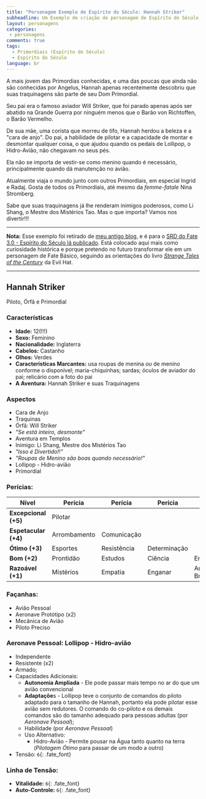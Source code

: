 ```yaml
---
title: "Personagem Exemplo de Espírito do Século: Hannah Striker"
subheadline: Um Exemplo de criação de personagem de Espírito do Século, usando meu cenário pessoal Primordiais
layout: personagens
categories:
 - personagens
comments: true
tags:
  - Primordiais (Espírito do Século)
  - Espírito do Século
language: br
---
```




A mais jovem das Primordias conhecidas, e uma das poucas que ainda não são conhecidas por Angelus, Hannah apenas recentemente descobriu que suas traquinagens são parte de seu Dom Primordial. 

Seu pai era o famoso aviador Will Striker, que foi parado apenas após ser abatido na Grande Guerra por ninguém menos que o Barão von Richtoffen, o Barão Vermelho. 

De sua mãe, uma corista que morreu de tifo, Hannah herdou a beleza e a "cara de anjo". Do pai, a habilidade de pilotar e a capacidade de montar e desmontar qualquer coisa, o que ajudou quando os pedais de Lollipop, o Hidro-Avião, não chegavam no seus pés. 

Ela não se importa de vestir-se como menino quando é necessário, principalmente quando dá manutenção no avião. 

Atualmente viaja o mundo junto com outros Primordiais, em especial Ingrid e Radaj. Gosta de todos os Primordiais, até mesmo da _femme-fatale_ Nina Stromberg. 

Sabe que suas traquinagens já lhe renderam inimigos poderosos, como Li Shang, o Mestre dos Mistérios Tao. Mas o que importa? Vamos nos divertir!!!

---

**Nota:** Esse exemplo foi retirado de [meu antigo blog](https://maisquatro.wordpress.com/2008/12/15/exemplo-completo-de-criacao-de-personagens-radaj-o-guerreiro-do-futuro/), e é para o [SRD do Fate 3.0 - Espírito do Século lá publicado](https://maisquatro.wordpress.com/2010/08/15/nova-versao-do-espirito-do-seculo/). Está colocado aqui mais como curiosidade histórica e porque pretendo no futuro transformar ele em um personagem de Fate Básico, seguindo as orientações do livro [_Strange Tales of the Century_](http://www.drivethrurpg.com/product/119382/Strange-Tales-of-the-Century) da Evil Hat.


---

## Hannah Striker

Piloto, Órfã e Primordial 

### Características

+ **Idade:** 12(!!!)
+ **Sexo:** Feminino
+ **Nacionalidade:** Inglaterra
+ **Cabelos:** Castanho
+ **Olhos:** Verdes
+ **Características Marcantes:** usa roupas de menina _ou_ de menino conforme o disponível; maria-chiquinhas; sardas; óculos de aviador do pai; relicário com a foto do pai
+ **A Aventura:** Hannah Striker e suas Traquinagens

### Aspectos

+ Cara de Anjo
+ Traquinas
+ Órfã: Will Striker
+ _"Se está inteiro, desmonte"_
+ Aventura em Templos
+ Inimigo: Li Shang, Mestre dos Mistérios Tao
+ _"Isso é Divertido!!"_
+ _"Roupas de Menino são boas quando necessário!"_
+ Lollipop - Hidro-avião
+ Primordial

### Perícias:

| **Nível** | **Perícia** | **Perícia** | **Perícia** | **Perícia** | **Perícia** |
|-|-|-|-|-|-|
| __Excepcional (+5)__ | Pilotar | | | | |
| __Espetacular (+4)__ | Arrombamento | Comunicação | | | |
| __Ótimo (+3)__ | Esportes | Resistência | Determinação | | |
| __Bom (+2)__ | Prontidão | Estudos | Ciência | Engenharia | |
| __Razoável (+1)__ | Mistérios | Empatia | Enganar | Armas Brancas | Briga |

### Façanhas: 

+ Avião Pessoal
+ Aeronave Protótipo (x2)
+ Mecânica de Avião
+ Piloto Preciso

### Aeronave Pessoal: Lollipop - Hidro-avião

+ Independente
+ Resistente (x2)
+ Armado;
+ Capacidades Adicionais: 
    + **Autonomia Ampliada** - Ele pode passar mais tempo no ar do que um avião convencional
    + **Adaptaçõe**s - Lollipop teve o conjunto de comandos do piloto adaptado para o tamanho de Hannah, portanto ela pode pilotar esse avião sem redutores. O comando do co-piloto e os demais comandos são do tamanho adequado para pessoas adultas (por _Aeronave Pessoal_);
    + Habilidade (por _Aeronave Pessoal_)
    + Uso Alternativo: 
        + Hidro-Avião - Permite pousar na Água tanto quanto na terra (_Pilotagem Ótimo_ para passar de um modo a outro)
+ Tensão: `6`{: .fate_font}

### **Linha de Tensão:**

+ **Vitalidade:** `6`{: .fate_font}
+ **Auto-Controle:** `6`{: .fate_font}
